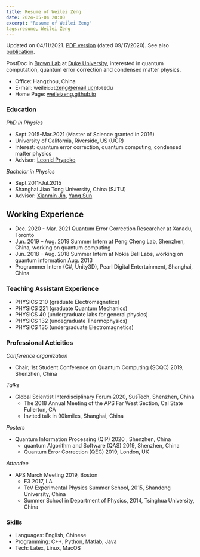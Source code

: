```yaml
---
title: Resume of Weilei Zeng
date: 2024-05-04 20:00
excerpt: "Resume of Weilei Zeng"
tags:resume, Weilei Zeng
---
```


Updated on 04/11/2021. [PDF version](/zwl_assets/weilei-cv.pdf) (dated 09/17/2020). See also [publication](../publication/).

PostDoc in [Brown Lab](http://brownlab.pratt.duke.edu/) at [Duke University](https://duke.edu/), interested in quantum computation, quantum error correction and condensed matter physics.

- Office: Hangzhou, China
- E-mail: weilei`dot`zeng@email.ucr`dot`edu
- Home Page: [weileizeng.github.io](https://weileizeng.github.io)

### Education

*PhD in Physics*

- Sept.2015-Mar.2021 (Master of Science granted in 2016)
- University of California, Riverside, US (UCR)
- Interest: quantum error correction, quantum computing, condensed matter physics
- Advisor: [Leonid Pryadko](http://faculty.ucr.edu/~leonid/)

*Bachelor in Physics*

- Sept.2011-Jul.2015
- Shanghai Jiao Tong University, China (SJTU)
- Advisor: [Xianmin Jin](https://ins.sjtu.edu.cn/affiliatedFaculty/jinxianmin), [Yang Sun](https://www.physics.sjtu.edu.cn/en/people/1/ySun)

## Working Experience

- Dec. 2020 - Mar. 2021
Quantum Error Correction Researcher at Xanadu, Toronto
- Jun. 2019 – Aug. 2019
Summer Intern at Peng Cheng Lab, Shenzhen, China, working on quantum computing
- Jun. 2018 – Aug. 2018
Summer Intern at Nokia Bell Labs, working on quantum information
Aug. 2013
- Programmer Intern (C#, Unity3D), Pearl Digital Entertainment, Shanghai, China

### Teaching Assistant Experience

- PHYSICS 210 (graduate Electromagnetics)
- PHYSICS 221 (graduate Quantum Mechanics)
- PHYSICS 40 (undergraduate labs for general physics)
- PHYSICS 132 (undegraduate Thermophysics)
- PHYSICS 135 (undergraduate Electromagnetics)

### Professional Acticities

*Conference organization*

- Chair, 1st Student Conference on Quantum Computing (SCQC) 2019, Shenzhen, China

*Talks*

- Global Scientist Interdisciplinary Forum·2020, SusTech, Shenzhen, China
  - The 2018 Annual Meeting of the APS Far West Section, Cal State Fullerton, CA
  - Invited talk in 90kmiles, Shanghai, China

*Posters*

- Quantum Information Processing (QIP) 2020 , Shenzhen, China
  - quantum Algorithm and Software (QAS) 2019, Shenzhen, China
  - Quantum Error Correction (QEC) 2019, London, UK

*Attendee*

- APS March Meeting 2019, Boston
  - E3 2017, LA
  - TeV Experimental Physics Summer School, 2015, Shandong University, China
  - Summer School in Department of Physics, 2014, Tsinghua University, China

### Skills

- Languages: English, Chinese
- Programming: C++, Python, Matlab, Java
- Tech: Latex, Linux, MacOS
